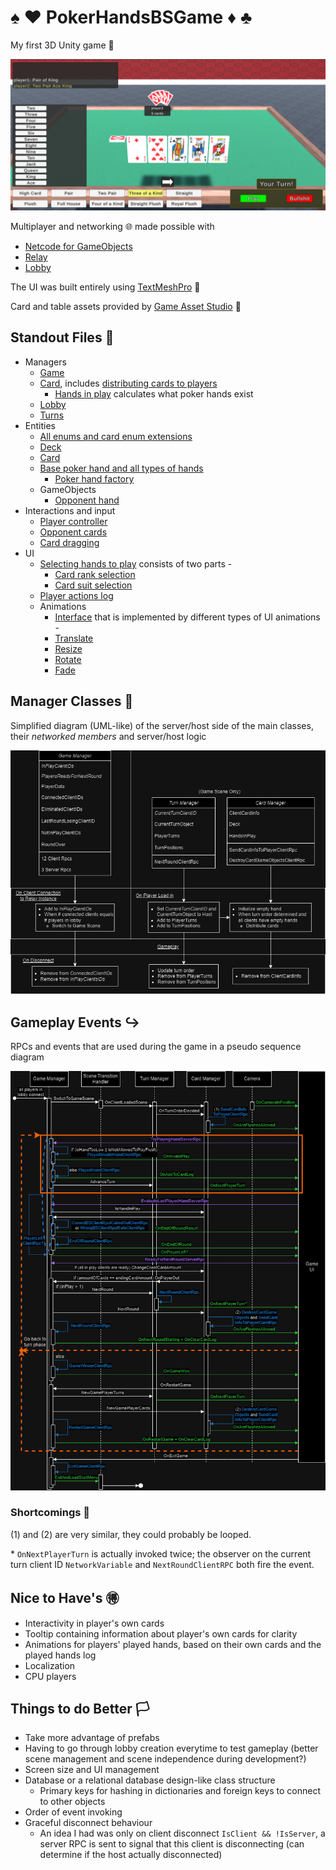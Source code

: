 # :spades: :hearts: PokerHandsBSGame :diamonds: :clubs:
My first 3D Unity game :beginner:

![display](Repo/PokerHandsBSGame.png)

Multiplayer and networking :globe_with_meridians: made possible with 
- [Netcode for GameObjects](https://docs-multiplayer.unity3d.com/)
- [Relay](https://unity.com/products/relay)
- [Lobby](https://unity.com/products/lobby)

The UI was built entirely using [TextMeshPro](https://docs.unity3d.com/Manual/com.unity.textmeshpro.html) :pencil:

Card and table assets provided by [Game Asset Studio](https://assetstore.unity.com/packages/3d/props/tools/free-playing-cards-pack-154780) :pray:

## Standout Files :eyes:
- Managers
  - [Game](Assets/Scripts/GameManager.cs)
  - [Card](Assets/Scripts/CardManager.cs), includes [distributing cards to players](Assets/Scripts/CardManager.cs#L391)
    - [Hands in play](Assets/Scripts/Gameplay/Objects/HandsInPlay.cs#L88) calculates what poker hands exist
  - [Lobby](Assets/Scripts/LobbyManager.cs)
  - [Turns](Assets/Scripts/TurnManager.cs)
- Entities
  - [All enums and card enum extensions](Assets/Scripts/Enums.cs)
  - [Deck](Assets/Scripts/Gameplay/Objects/Deck.cs)
  - [Card](Assets/Scripts/Gameplay/Objects/Card.cs)
  - [Base poker hand and all types of hands](Assets/Scripts/Gameplay/Objects/PokerHand.cs)
    - [Poker hand factory](Assets/Scripts/Gameplay/Objects/PokerHandFactory.cs)
  - GameObjects
    - [Opponent hand](Assets/Scripts/Gameplay/Objects/OpponentHand.cs)
- Interactions and input
  - [Player controller](Assets/Scripts/PlayerController.cs)
  - [Opponent cards](Assets/Scripts/Gameplay/Objects/OpponentHand.cs)
  - [Card dragging](Assets/Scripts/Draggable.cs)
- UI
  - [Selecting hands to play](Assets/Scripts/Gameplay/UI/HandSelectionUI.cs) consists of two parts -
    - [Card rank selection](Assets/Scripts/Gameplay/UI/CardRankChoicesUI.cs)
    - [Card suit selection](Assets/Scripts/Gameplay/UI/CardSuitChoicesUI.cs)
  - [Player actions log](Assets/Scripts/Gameplay/UI/PlayedHandLogUI.cs)
  - Animations
    - [Interface](Assets/Scripts/Gameplay/Interfaces/IAnimatable.cs) that is implemented by different types of UI animations -
    - [Translate](Assets/Scripts/Gameplay/UI/TransitionableUIBase.cs)
    - [Resize](Assets/Scripts/Gameplay/UI/ResizableUIBase.cs)
    - [Rotate](Assets/Scripts/Gameplay/UI/RotatableUIBase.cs)
    - [Fade](Assets/Scripts/Gameplay/UI/FadeableUIBase.cs)

## Manager Classes :bookmark_tabs:
Simplified diagram (UML-like) of the server/host side of the main classes, their *networked members* and server/host logic

![components](Repo/networked_components.png)

## Gameplay Events :arrow_right_hook:
RPCs and events that are used during the game in a pseudo sequence diagram

![events](Repo/game_events.png)

### Shortcomings :triangular_flag_on_post:

(1) and (2) are very similar, they could probably be looped.

\* `OnNextPlayerTurn` is actually invoked twice; the observer on the current turn client ID `NetworkVariable` and `NextRoundClientRPC` both fire the event.

## Nice to Have's :ideograph_advantage:
- Interactivity in player's own cards
- Tooltip containing information about player's own cards for clarity
- Animations for players' played hands, based on their own cards and the played hands log
- Localization
- CPU players

## Things to do Better :white_flag:
- Take more advantage of prefabs
- Having to go through lobby creation everytime to test gameplay (better scene management and scene independence during development?)
- Screen size and UI management
- Database or a relational database design-like class structure
  - Primary keys for hashing in dictionaries and foreign keys to connect to other objects
- Order of event invoking
- Graceful disconnect behaviour
  - An idea I had was only on client disconnect `IsClient && !IsServer`, a server RPC is sent to signal that this client is disconnecting (can determine if the host actually disconnected)
